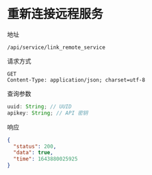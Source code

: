 # 重新连接远程服务

地址

```
/api/service/link_remote_service
```

请求方式

```
GET
Content-Type: application/json; charset=utf-8
```

查询参数

```js
uuid: String; // UUID
apikey: String; // API 密钥
```

响应

```json
{
  "status": 200,
  "data": true,
  "time": 1643880025925
}
```
